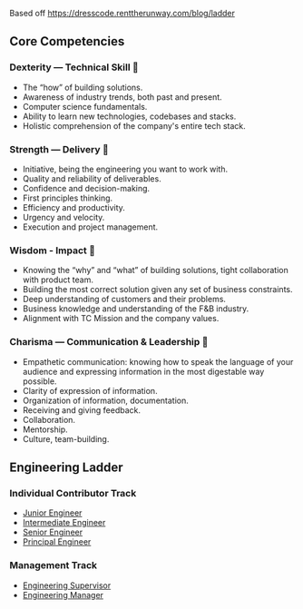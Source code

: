 Based off https://dresscode.renttherunway.com/blog/ladder

## Core Competencies

### Dexterity — Technical Skill :brain:

- The “how” of building solutions.
- Awareness of industry trends, both past and present.
- Computer science fundamentals.
- Ability to learn new technologies, codebases and stacks.
- Holistic comprehension of the company's entire tech stack.

### Strength — Delivery :muscle:

- Initiative, being the engineering you want to work with.
- Quality and reliability of deliverables.
- Confidence and decision-making.
- First principles thinking.
- Efficiency and productivity.
- Urgency and velocity.
- Execution and project management.

### Wisdom - Impact :thinking:

- Knowing the “why” and “what” of building solutions, tight collaboration with product team.
- Building the most correct solution given any set of business constraints.
- Deep understanding of customers and their problems.
- Business knowledge and understanding of the F&B industry.
- Alignment with TC Mission and the company values.

### Charisma — Communication & Leadership :handshake:

- Empathetic communication: knowing how to speak the language of your audience and expressing information in the most digestable way possible.
- Clarity of expression of information.
- Organization of information, documentation.
- Receiving and giving feedback.
- Collaboration.
- Mentorship.
- Culture, team-building.

## Engineering Ladder

### Individual Contributor Track

- [Junior Engineer](junior-swe.md)
- [Intermediate Engineer](intermediate-swe.md)
- [Senior Engineer](senior-swe.md)
- [Principal Engineer](principal-swe.md)

### Management Track

- [Engineering Supervisor](engineering-supervisor.md)
- [Engineering Manager](engineering-manager.md)
